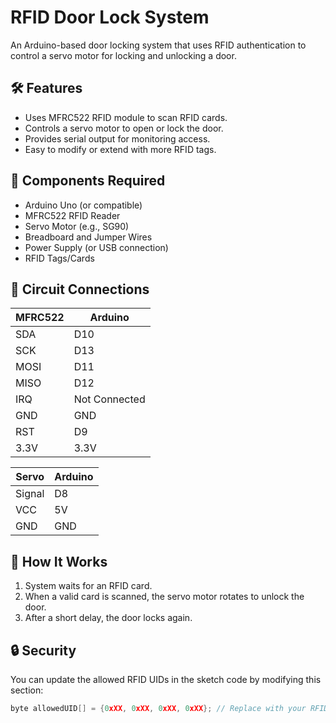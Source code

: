 # RFID Door Lock System

An Arduino-based door locking system that uses RFID authentication to control a servo motor for locking and unlocking a door.

## 🛠️ Features

- Uses MFRC522 RFID module to scan RFID cards.
- Controls a servo motor to open or lock the door.
- Provides serial output for monitoring access.
- Easy to modify or extend with more RFID tags.

## 🧰 Components Required

- Arduino Uno (or compatible)
- MFRC522 RFID Reader
- Servo Motor (e.g., SG90)
- Breadboard and Jumper Wires
- Power Supply (or USB connection)
- RFID Tags/Cards

## 🔌 Circuit Connections

| MFRC522 | Arduino |
|---------|---------|
| SDA     | D10     |
| SCK     | D13     |
| MOSI    | D11     |
| MISO    | D12     |
| IRQ     | Not Connected |
| GND     | GND     |
| RST     | D9      |
| 3.3V    | 3.3V    |

| Servo   | Arduino |
|---------|---------|
| Signal  | D8      |
| VCC     | 5V      |
| GND     | GND     |

## 🧠 How It Works

1. System waits for an RFID card.
2. When a valid card is scanned, the servo motor rotates to unlock the door.
3. After a short delay, the door locks again.

## 🔒 Security

You can update the allowed RFID UIDs in the sketch code by modifying this section:

```cpp
byte allowedUID[] = {0xXX, 0xXX, 0xXX, 0xXX}; // Replace with your RFID UID
